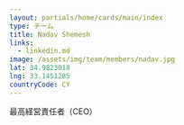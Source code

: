 ```yaml
---
layout: partials/home/cards/main/index
type: チーム
title: Nadav Shemesh
links:
  - linkedin.md
image: /assets/img/team/members/nadav.jpg
lat: 34.9823018
lng: 33.1451285
countryCode: CY
---
```


最高経営責任者（CEO）
